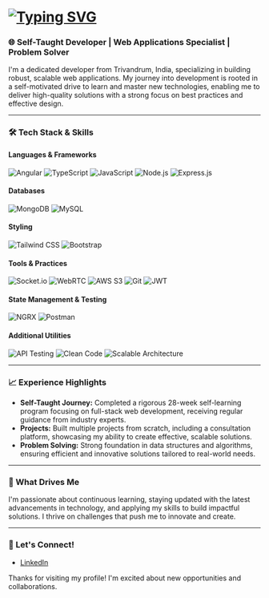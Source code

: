 # [![Typing SVG](https://readme-typing-svg.demolab.com?font=Fira+Code&weight=500&size=30&duration=4000&pause=1000&background=FFFFFF00&width=435&lines=Hi%2C+I'm+Abdul+Malik+%F0%9F%91%8B;Full+Stack+Developer)](https://git.io/typing-svg)


### 🌐 Self-Taught Developer | Web Applications Specialist | Problem Solver

I'm a dedicated developer from Trivandrum, India, specializing in building robust, scalable web applications. My journey into development is rooted in a self-motivated drive to learn and master new technologies, enabling me to deliver high-quality solutions with a strong focus on best practices and effective design.

---

### 🛠️ Tech Stack & Skills

#### Languages & Frameworks
![Angular](https://img.shields.io/badge/Angular-DD0031?style=for-the-badge&logo=angular&logoColor=white)
![TypeScript](https://img.shields.io/badge/TypeScript-007ACC?style=for-the-badge&logo=typescript&logoColor=white)
![JavaScript](https://img.shields.io/badge/JavaScript-F7DF1E?style=for-the-badge&logo=javascript&logoColor=black)
![Node.js](https://img.shields.io/badge/Node.js-339933?style=for-the-badge&logo=node.js&logoColor=white)
![Express.js](https://img.shields.io/badge/Express.js-000000?style=for-the-badge&logo=express&logoColor=white)

#### Databases
![MongoDB](https://img.shields.io/badge/MongoDB-47A248?style=for-the-badge&logo=mongodb&logoColor=white)
![MySQL](https://img.shields.io/badge/MySQL-4479A1?style=for-the-badge&logo=mysql&logoColor=white)

#### Styling
![Tailwind CSS](https://img.shields.io/badge/Tailwind_CSS-38B2AC?style=for-the-badge&logo=tailwind-css&logoColor=white)
![Bootstrap](https://img.shields.io/badge/Bootstrap-7952B3?style=for-the-badge&logo=bootstrap&logoColor=white)

#### Tools & Practices
![Socket.io](https://img.shields.io/badge/Socket.io-010101?style=for-the-badge&logo=socket.io&logoColor=white)
![WebRTC](https://img.shields.io/badge/WebRTC-333333?style=for-the-badge&logo=webrtc&logoColor=white)
![AWS S3](https://img.shields.io/badge/Amazon_S3-569A31?style=for-the-badge&logo=amazon-aws&logoColor=white)
![Git](https://img.shields.io/badge/Git-F05032?style=for-the-badge&logo=git&logoColor=white)
![JWT](https://img.shields.io/badge/JWT-000000?style=for-the-badge&logo=json-web-tokens&logoColor=white)

#### State Management & Testing
![NGRX](https://img.shields.io/badge/NGRX-DD0031?style=for-the-badge&logo=redux&logoColor=white)
![Postman](https://img.shields.io/badge/Postman-FF6C37?style=for-the-badge&logo=postman&logoColor=white)

#### Additional Utilities
![API Testing](https://img.shields.io/badge/API-Design%20%26%20Testing-blueviolet?style=for-the-badge)
![Clean Code](https://img.shields.io/badge/Clean_Code-3DDC84?style=for-the-badge&logo=codefactor&logoColor=white)
![Scalable Architecture](https://img.shields.io/badge/Scalable_Architecture-FF6347?style=for-the-badge)


---

### 📈 Experience Highlights

- **Self-Taught Journey:** Completed a rigorous 28-week self-learning program focusing on full-stack web development, receiving regular guidance from industry experts.
- **Projects:** Built multiple projects from scratch, including a consultation platform, showcasing my ability to create effective, scalable solutions.
- **Problem Solving:** Strong foundation in data structures and algorithms, ensuring efficient and innovative solutions tailored to real-world needs.
  
---

### 🌟 What Drives Me
I'm passionate about continuous learning, staying updated with the latest advancements in technology, and applying my skills to build impactful solutions. I thrive on challenges that push me to innovate and create.

---

### 🚀 Let's Connect!
- [LinkedIn](www.linkedin.com/in/abdulmalik99)   

Thanks for visiting my profile! I'm excited about new opportunities and collaborations.

